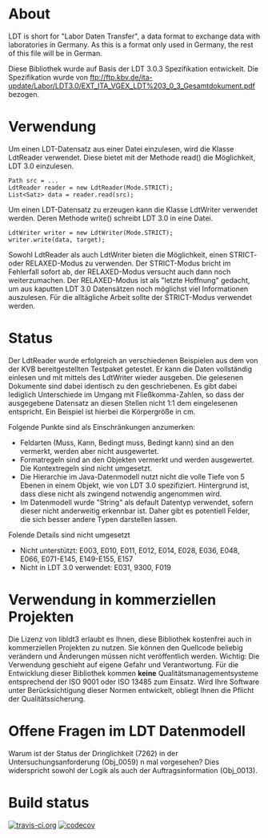 # About

LDT is short for "Labor Daten Transfer", a data format to exchange data with laboratories in Germany. As this is a format only used in Germany, the rest of this file will be in German.

Diese Bibliothek wurde auf Basis der LDT 3.0.3 Spezifikation entwickelt. Die Spezifikation wurde von <ftp://ftp.kbv.de/ita-update/Labor/LDT3.0/EXT_ITA_VGEX_LDT%203_0_3_Gesamtdokument.pdf> bezogen.

# Verwendung

Um einen LDT-Datensatz aus einer Datei einzulesen, wird die Klasse LdtReader verwendet. Diese bietet mit der Methode read() die Möglichkeit, LDT 3.0 einzulesen.

	Path src = ...
	LdtReader reader = new LdtReader(Mode.STRICT);
	List<Satz> data = reader.read(src);

Um einen LDT-Datensatz zu erzeugen kann die Klasse LdtWriter verwendet werden. Deren Methode write() schreibt LDT 3.0 in eine Datei.

	LdtWriter writer = new LdtWriter(Mode.STRICT);
	writer.write(data, target);

Sowohl LdtReader als auch LdtWriter bieten die Möglichkeit, einen STRICT- oder RELAXED-Modus zu verwenden. Der STRICT-Modus bricht im Fehlerfall sofort ab, der RELAXED-Modus versucht auch dann noch weiterzumachen. Der RELAXED-Modus ist als "letzte Hoffnung" gedacht, um aus kaputten LDT 3.0 Datensätzen noch möglichst viel Informationen auszulesen. Für die alltägliche Arbeit sollte der STRICT-Modus verwendet werden.

# Status

Der LdtReader wurde erfolgreich an verschiedenen Beispielen aus dem von der KVB bereitgestellten Testpaket getestet. Er kann die Daten vollständig einlesen und mit mittels des LdtWriter wieder ausgeben. Die gelesenen Dokumente sind dabei identisch zu den geschriebenen. Es gibt dabei lediglich Unterschiede im Umgang mit Fließkomma-Zahlen, so dass der ausgegebene Datensatz an diesen Stellen nicht 1:1 dem eingelesenen entspricht. Ein Beispiel ist hierbei die Körpergröße in cm.

Folgende Punkte sind als Einschränkungen anzumerken:
- Feldarten (Muss, Kann, Bedingt muss, Bedingt kann) sind an den vermerkt, werden aber nicht ausgewertet.
- Formatregeln sind an den Objekten vermerkt und werden ausgewertet. Die Kontextregeln sind nicht umgesetzt.
- Die Hierarchie im Java-Datenmodell nutzt nicht die volle Tiefe von 5 Ebenen in einem Objekt, wie von LDT 3.0 spezifiziert. Hintergrund ist, dass diese nicht als zwingend notwendig angenommen wird.
- Im Datenmodell wurde "String" als default Datentyp verwendet, sofern dieser nicht anderweitig erkennbar ist. Daher gibt es potentiell Felder, die sich besser andere Typen darstellen lassen.

Folende Details sind nicht umgesetzt
- Nicht unterstützt: E003, E010, E011, E012, E014, E028, E036, E048, E066, E071-E145, E149-E155, E157
- Nicht in LDT 3.0 verwendet: E031, 9300, F019

# Verwendung in kommerziellen Projekten

Die Lizenz von libldt3 erlaubt es Ihnen, diese Bibliothek kostenfrei auch in kommerziellen Projekten zu nutzen. Sie können den Quellcode beliebig verändern und Änderungen müssen nicht veröffentlich werden. Wichtig: Die Verwendung geschieht auf eigene Gefahr und Verantwortung. Für die Entwicklung dieser Bibliothek kommen **keine** Qualitätsmanagementsysteme entsprechend der ISO 9001 oder ISO 13485 zum Einsatz. Wird Ihre Software unter Berücksichtigung dieser Normen entwickelt, obliegt Ihnen die Pflicht der Qualitätssicherung.

# Offene Fragen im LDT Datenmodell

Warum ist der Status der Dringlichkeit (7262) in der Untersuchungsanforderung (Obj\_0059) n mal vorgesehen? Dies widerspricht sowohl der Logik als auch der Auftragsinformation (Obj\_0013).

# Build status
[![travis-ci.org](https://travis-ci.org/egore/libldt3.svg "Build status")](https://travis-ci.org/egore/libldt3)
[![codecov](https://codecov.io/gh/egore/libldt3/branch/master/graph/badge.svg)](https://codecov.io/gh/egore/libldt3)
